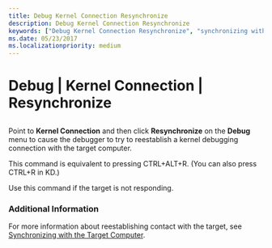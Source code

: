 ```yaml
---
title: Debug Kernel Connection Resynchronize
description: Debug Kernel Connection Resynchronize
keywords: ["Debug Kernel Connection Resynchronize", "synchronizing with the target computer, Debug Kernel Connection Resynchronize"]
ms.date: 05/23/2017
ms.localizationpriority: medium
---
```


# Debug | Kernel Connection | Resynchronize


## <span id="ddk_debug_kernel_connection_resynchronize_dbg"></span><span id="DDK_DEBUG_KERNEL_CONNECTION_RESYNCHRONIZE_DBG"></span>


Point to **Kernel Connection** and then click **Resynchronize** on the **Debug** menu to cause the debugger to try to reestablish a kernel debugging connection with the target computer.

This command is equivalent to pressing CTRL+ALT+R. (You can also press CTRL+R in KD.)

Use this command if the target is not responding.

### <span id="additional_information"></span><span id="ADDITIONAL_INFORMATION"></span>Additional Information

For more information about reestablishing contact with the target, see [Synchronizing with the Target Computer](synchronizing-with-the-target-computer.md).

 

 





